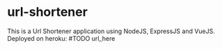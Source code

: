 # url-shortener
This is a Url Shortener application using NodeJS, ExpressJS and VueJS. Deployed on heroku: #TODO url_here
